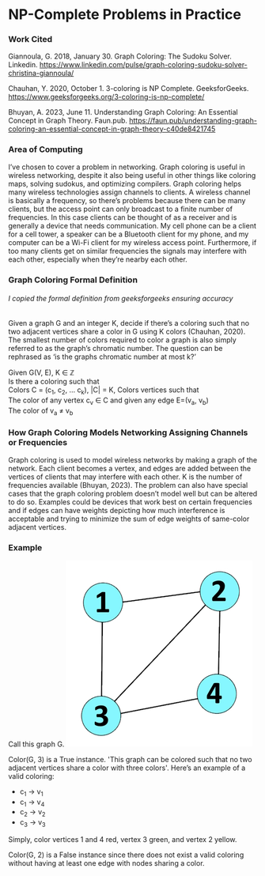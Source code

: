 # NP-Complete Problems in Practice

### Work Cited
Giannoula, G. 2018, January 30. Graph Coloring: The Sudoku Solver. Linkedin. https://www.linkedin.com/pulse/graph-coloring-sudoku-solver-christina-giannoula/

Chauhan, Y. 2020, October 1. 3-coloring is NP Complete. GeeksforGeeks. https://www.geeksforgeeks.org/3-coloring-is-np-complete/

Bhuyan, A. 2023, June 11. Understanding Graph Coloring: An Essential Concept in Graph Theory. Faun.pub. https://faun.pub/understanding-graph-coloring-an-essential-concept-in-graph-theory-c40de8421745

### Area of Computing
I’ve chosen to cover a problem in networking. Graph coloring is useful in wireless networking, despite it also being useful in other things like coloring maps, solving sudokus, and optimizing compilers. Graph coloring helps many wireless technologies assign channels to clients. A wireless channel is basically a frequency, so there’s problems because there can be many clients, but the access point can only broadcast to a finite number of frequencies. In this case clients can be thought of as a receiver and is generally a device that needs communication. My cell phone can be a client for a cell tower, a speaker can be a Bluetooth client for my phone, and my computer can be a Wi-Fi client for my wireless access point. Furthermore, if too many clients get on similar frequencies the signals may interfere with each other, especially when they’re nearby each other. 

### Graph Coloring Formal Definition
###### I copied the formal definition from geeksforgeeks ensuring accuracy
Given a graph G and an integer K, decide if there’s a coloring such that no two adjacent vertices share a color in G using K colors (Chauhan, 2020). The smallest number of colors required to color a graph is also simply referred to as the graph’s chromatic number. The question can be rephrased as ‘is the graphs chromatic number at most k?’

Given G(V, E), K ∈ ℤ  
Is there a coloring such that  
Colors C = (c<sub>1</sub>, c<sub>2</sub>, … c<sub>k</sub>), |C| = K, Colors vertices such that  
The color of any vertex c<sub>v</sub> ∈ C and given any edge E=(v<sub>a</sub>, v<sub>b</sub>)  
The color of v<sub>a</sub> ≠ v<sub>b</sub>  

### How Graph Coloring Models Networking Assigning Channels or Frequencies
Graph coloring is used to model wireless networks by making a graph of the network. Each client becomes a vertex, and edges are added between the vertices of clients that may interfere with each other. K is the number of frequencies available (Bhuyan, 2023). The problem can also have special cases that the graph coloring problem doesn’t model well but can be altered to do so. Examples could be devices that work best on certain frequencies and if edges can have weights depicting how much interference is acceptable and trying to minimize the sum of edge weights of same-color adjacent vertices. 

### Example 
Call this graph G.
![Graph G depicting four nodes and five edges.](example_graphG.jpg)

Color(G, 3) is a True instance. 'This graph can be colored such that no two adjacent vertices share a color with three colors'. Here’s an example of a valid coloring:  
- c<sub>1</sub> -> v<sub>1</sub>  
- c<sub>1</sub> -> v<sub>4</sub>  
- c<sub>2</sub> -> v<sub>2</sub>  
- c<sub>3</sub> -> v<sub>3</sub>  

Simply, color vertices 1 and 4 red, vertex 3 green, and vertex 2 yellow.

Color(G, 2) is a False instance since there does not exist a valid coloring without having at least one edge with nodes sharing a color. 
